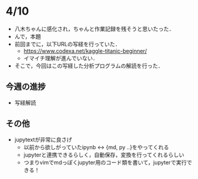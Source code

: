 # 4/10
- 八木ちゃんに感化され，ちゃんと作業記録を残そうと思いたった．
- んで，本題
- 前回までに，以下URLの写経を行っていた．
  - https://www.codexa.net/kaggle-titanic-beginner/
  - イマイチ理解が進んでいない．
- そこで，今回はこの写経した分析プログラムの解読を行った．
## 今週の進捗
- 写経解読
## その他
- jupytextが非常に良さげ
  - 以前から欲しがっていたipynb <-> {md, py ..}をやってくれる
  - jupyterと連携できるらしく，自動保存，変換を行ってくれるらしい
  - つまりvimでmdっぽくjupyter用のコード類を書いて，jupyterで実行できる！